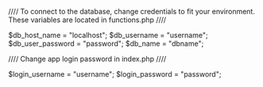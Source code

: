 
//// To connect to the database, change credentials to fit your environment. These variables are located in functions.php ////  

$db_host_name = "localhost";
$db_username = "username";
$db_user_password = "password";
$db_name = "dbname";
    
    
  
//// Change app login password in index.php ////

$login_username = "username";
$login_password = "password";
